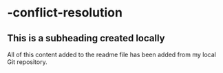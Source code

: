 # -conflict-resolution

## This is a subheading created locally

All of this content added to the readme file has been added from my local Git repository.
